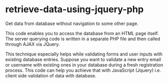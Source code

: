 retrieve-data-using-jquery-php
==============================

Get data from database without navigation to some other page. 

This code enables you to access the database from an HTML page itself. The server querying code is written in a separate
PHP file and then called through AJAX via JQuery. 

This technique especially helps while validating forms and user inputs with existing database entries. Suppose you want to
validate a new entry email or username with existing ones in your database during a fresh registration process. This code 
can help you achieve that with JavaScript (Jquery) i.e. client side validation of data with database.
